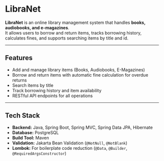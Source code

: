 # LibraNet

**LibraNet** is an online library management system that handles **books, audiobooks, and e-magazines**.  
It allows users to borrow and return items, tracks borrowing history, calculates fines, and supports searching items by title and id.

---

## Features

- Add and manage library items (Books, Audiobooks, E-Magazines)  
- Borrow and return items with automatic fine calculation for overdue returns  
- Search items by title  
- Track borrowing history and item availability  
- RESTful API endpoints for all operations  

---

## Tech Stack

- **Backend:** Java, Spring Boot, Spring MVC, Spring Data JPA, Hibernate  
- **Database:** PostgreSQL  
- **Build Tool:** Maven  
- **Validation:** Jakarta Bean Validation (`@NotNull`, `@NotBlank`)  
- **Lombok:** For boilerplate code reduction (`@Data`, `@Builder`, `@RequiredArgsConstructor`)   

